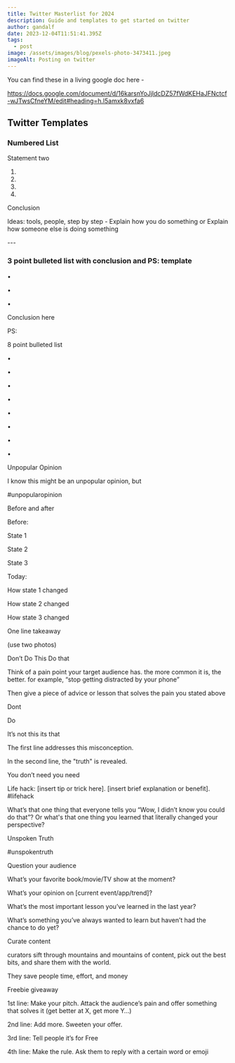 ```yaml
---
title: Twitter Masterlist for 2024
description: Guide and templates to get started on twitter
author: gandalf
date: 2023-12-04T11:51:41.395Z
tags:
  - post
image: /assets/images/blog/pexels-photo-3473411.jpeg
imageAlt: Posting on twitter
---
```

You can find these in a living google doc here - 

<https://docs.google.com/document/d/16karsnYoJjldcDZ57fWdKEHaJFNctcf-wJTwsCfneYM/edit#heading=h.l5amxk8vxfa6>

[](https://docs.google.com/document/d/16karsnYoJjldcDZ57fWdKEHaJFNctcf-wJTwsCfneYM/edit#heading=h.l5amxk8vxfa6)

## Twitter Templates

### Numbered List

Statement two

1) 

2) 

3) 

4) 

Conclusion



Ideas: tools, people, step by step - Explain how you do something or Explain how someone else is doing something



\---



### 3 point bulleted list with conclusion and PS: template

•

•

•

Conclusion here

PS:



8 point bulleted list 



•

•

•

•

•

•

•

•



Unpopular Opinion

I know this might be an unpopular opinion, but

\#unpopularopinion





Before and after

Before:

State 1

State 2

State 3

Today:

How state 1 changed

How state 2 changed

How state 3 changed

One line takeaway

(use two photos)



Don’t Do This Do that

Think of a pain point your target audience has. the more common it is, the better. for example, “stop getting distracted by your phone”

Then give a piece of advice or lesson that solves the pain you stated above



Dont

Do





It’s not this its that



The first line addresses this misconception.

In the second line, the "truth" is revealed.



You don’t need  you need



Life hack: \[insert tip or trick here]. \[insert brief explanation or benefit]. #lifehack





What’s that one thing that everyone tells you “Wow, I didn’t know you could do that”? Or what's that one thing you learned that literally changed your perspective?



Unspoken Truth

\#unspokentruth





Question your audience

What’s your favorite book/movie/TV show at the moment?

What’s your opinion on \[current event/app/trend]?

What’s the most important lesson you’ve learned in the last year?

What’s something you’ve always wanted to learn but haven’t had the chance to do yet?



Curate content



curators sift through mountains and mountains of content, pick out the best bits, and share them with the world.

They save people time, effort, and money





Freebie giveaway

1st line: Make your pitch. Attack the audience’s pain and offer something that solves it (get better at X, get more Y…)

2nd line: Add more. Sweeten your offer.

3rd line: Tell people it’s for Free

4th line: Make the rule. Ask them to reply with a certain word or emoji